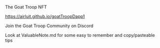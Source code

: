 The Goat Troop NFT

https://airluit.github.io/goatTroopDapp1

Join the Goat Troop Community on Discord

Look at ValuableNote.md for some easy to remember and copy/pasteable tips

